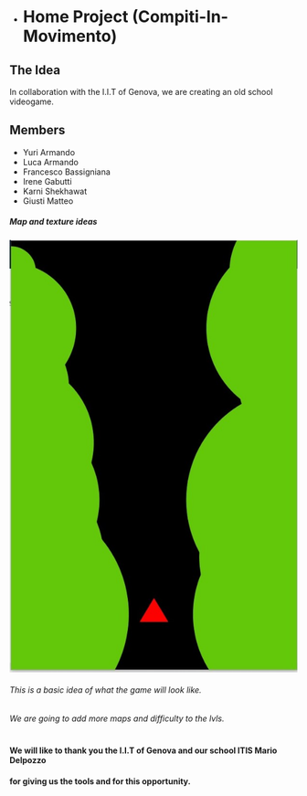 * # Home Project (Compiti-In-Movimento)

## The Idea 

In collaboration with the I.I.T of Genova, we are creating an old school videogame. 


## Members 
* Yuri Armando
* Luca Armando
* Francesco Bassigniana
* Irene Gabutti
* Karni Shekhawat
* Giusti Matteo
##### Map and texture ideas 
![](https://github.com/francescoBassi2002/Caritas/blob/master/IMG/outline.jpg)

###### This is a basic idea of what the game will look like.
###### We are going to add more maps and difficulty to the lvls. 


#
#### We will like to thank you the I.I.T of Genova and our school ITIS Mario Delpozzo 
#### for giving us the tools and for this opportunity. 
